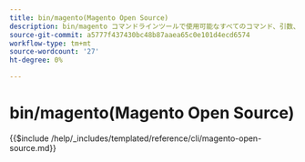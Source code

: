 ```yaml
---
title: bin/magento(Magento Open Source)
description: bin/magento コマンドラインツールで使用可能なすべてのコマンド、引数、Magento Open Sourceについて説明します。
source-git-commit: a5777f437430bc48b87aaea65c0e101d4ecd6574
workflow-type: tm+mt
source-wordcount: '27'
ht-degree: 0%

---
```



# bin/magento(Magento Open Source)

{{$include /help/_includes/templated/reference/cli/magento-open-source.md}}

